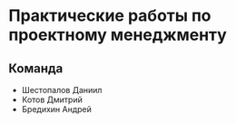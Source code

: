# Практические работы по проектному менеджменту
## **Команда**
* Шестопалов Даниил
* Котов Дмитрий
* Бредихин Андрей
